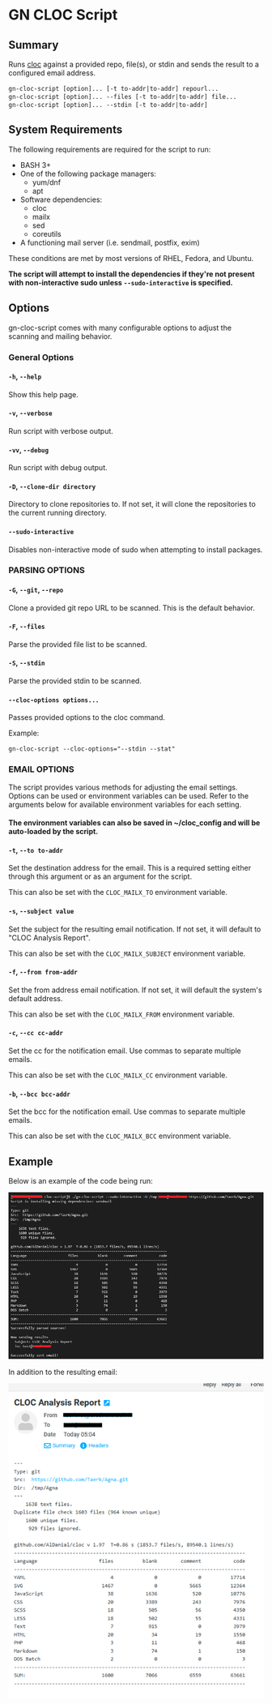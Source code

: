 # GN CLOC Script

## Summary

Runs [cloc](https://cloc.sourceforge.net/) against a provided repo, file(s), or stdin and sends the result to a configured email address.

```
gn-cloc-script [option]... [-t to-addr|to-addr] repourl...
gn-cloc-script [option]... --files [-t to-addr|to-addr] file...
gn-cloc-script [option]... --stdin [-t to-addr|to-addr]
```

## System Requirements

The following requirements are required for the script to run:
- BASH 3+
- One of the following package managers:
  * yum/dnf
  * apt
- Software dependencies:
  * cloc
  * mailx
  * sed
  * coreutils
- A functioning mail server (i.e. sendmail, postfix, exim)

These conditions are met by most versions of RHEL, Fedora, and Ubuntu.

**The script will attempt to install the dependencies if they're not present with non-interactive sudo unless `--sudo-interactive` is specified.**

## Options

gn-cloc-script comes with many configurable options to adjust the scanning and mailing behavior.

### General Options

#### `-h`, `--help`
Show this help page.

#### `-v`, `--verbose`

Run script with verbose output.

#### `-vv`, `--debug`

Run script with debug output.

#### `-D`, `--clone-dir directory`

Directory to clone repositories to. If not set, it will clone the repositories to the current running directory.

#### `--sudo-interactive`

Disables non-interactive mode of sudo when attempting to install packages.

### PARSING OPTIONS
#### `-G`, `--git`, `--repo`
Clone a provided git repo URL to be scanned. This is the default behavior.

#### `-F`, `--files`
Parse the provided file list to be scanned.

#### `-S`, `--stdin`
Parse the provided stdin to be scanned.

#### `--cloc-options options...`
Passes provided options to the cloc command.

Example:
```
gn-cloc-script --cloc-options="--stdin --stat"
```

### EMAIL OPTIONS

The script provides various methods for adjusting the email settings. Options can be used or environment variables can be used. Refer to the arguments below for available environment variables for each setting.

#### The environment variables can also be saved in ~/cloc_config and will be auto-loaded by the script.

#### `-t`, `--to to-addr`
Set the destination address for the email. This is a required setting either through this argument or as an argument for the script.

This can also be set with the `CLOC_MAILX_TO` environment variable.

#### `-s`, `--subject value`
Set the subject for the resulting email notification. If not set, it will default to "CLOC Analysis Report".

This can also be set with the `CLOC_MAILX_SUBJECT` environment variable.

#### `-f`, `--from from-addr`
Set the from address email notification. If not set, it will default the system's default address.

This can also be set with the `CLOC_MAILX_FROM` environment variable.

#### `-c`, `--cc cc-addr`
Set the cc for the notification email. Use commas to separate multiple emails.

This can also be set with the `CLOC_MAILX_CC` environment variable.

#### `-b`, `--bcc bcc-addr`
Set the bcc for the notification email. Use commas to separate multiple emails.

This can also be set with the `CLOC_MAILX_BCC` environment variable.

## Example

Below is an example of the code being run:

![](examples/cloc-script-test-run.png)

In addition to the resulting email:

![](examples/cloc-script-email-result.png)